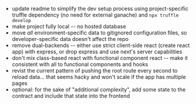 * update readme to simplify the dev setup process using project-specific truffle dependency (no need for external ganache) and `npx truffle develop`
* make project fully local -- no hosted database
* move _all_ environment-specific data to gitignored configuration files, so developer-specific data doesn't affect the repo
* remove dual-backends -- either use strict client-side react (create react app) with express, or drop express and use next's server capabilities
* don't mix class-based react with functional component react -- make it consistent with all to functional components and hooks
* revist the current pattern of pushing the root route every second to reload data... that seems hacky and won't scale if the app has multiple pages
* optional: for the sake of "additional complexity", add some state to the contract and include that state into the frontend
